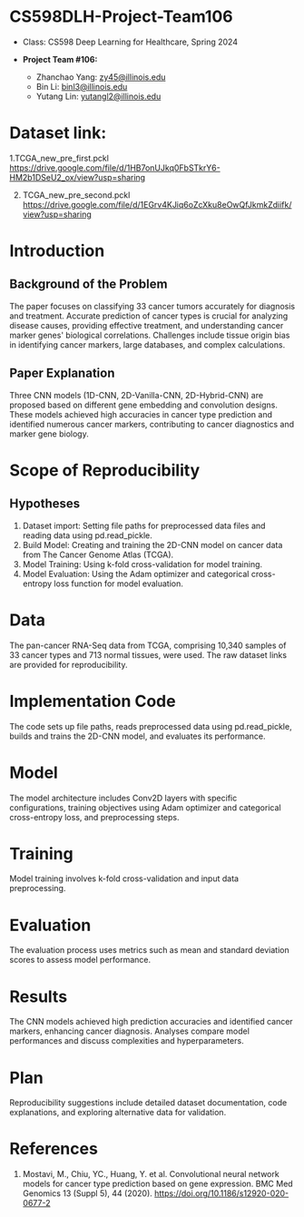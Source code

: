 # CS598DLH-Project-Team106

- Class: CS598 Deep Learning for Healthcare, Spring 2024

- **Project Team #106:**

  *   Zhanchao Yang: zy45@illinois.edu
  *   Bin Li: binl3@illinois.edu
  *   Yutang Lin: yutangl2@illinois.edu
  
# Dataset link:

1.TCGA_new_pre_first.pckl https://drive.google.com/file/d/1HB7onUJkq0FbSTkrY6-HM2b1DSeU2_ox/view?usp=sharing 

2. TCGA_new_pre_second.pckl https://drive.google.com/file/d/1EGrv4KJiq6oZcXku8eOwQfJkmkZdiifk/view?usp=sharing

# Introduction
## Background of the Problem
The paper focuses on classifying 33 cancer tumors accurately for diagnosis and treatment. Accurate prediction of cancer types is crucial for analyzing disease causes, providing effective treatment, and understanding cancer marker genes' biological correlations. Challenges include tissue origin bias in identifying cancer markers, large databases, and complex calculations.

## Paper Explanation
Three CNN models (1D-CNN, 2D-Vanilla-CNN, 2D-Hybrid-CNN) are proposed based on different gene embedding and convolution designs. These models achieved high accuracies in cancer type prediction and identified numerous cancer markers, contributing to cancer diagnostics and marker gene biology.

# Scope of Reproducibility
## Hypotheses
1. Dataset import: Setting file paths for preprocessed data files and reading data using pd.read_pickle.
2. Build Model: Creating and training the 2D-CNN model on cancer data from The Cancer Genome Atlas (TCGA).
3. Model Training: Using k-fold cross-validation for model training.
4. Model Evaluation: Using the Adam optimizer and categorical cross-entropy loss function for model evaluation.

# Data
The pan-cancer RNA-Seq data from TCGA, comprising 10,340 samples of 33 cancer types and 713 normal tissues, were used. The raw dataset links are provided for reproducibility.

# Implementation Code
The code sets up file paths, reads preprocessed data using pd.read_pickle, builds and trains the 2D-CNN model, and evaluates its performance.

# Model
The model architecture includes Conv2D layers with specific configurations, training objectives using Adam optimizer and categorical cross-entropy loss, and preprocessing steps.

# Training
Model training involves k-fold cross-validation and input data preprocessing.

# Evaluation
The evaluation process uses metrics such as mean and standard deviation scores to assess model performance.

# Results
The CNN models achieved high prediction accuracies and identified cancer markers, enhancing cancer diagnosis. Analyses compare model performances and discuss complexities and hyperparameters.

# Plan
Reproducibility suggestions include detailed dataset documentation, code explanations, and exploring alternative data for validation.

# References
1.  Mostavi, M., Chiu, YC., Huang, Y. et al. Convolutional neural network models for cancer type prediction based on gene expression. BMC Med Genomics 13 (Suppl 5), 44 (2020). https://doi.org/10.1186/s12920-020-0677-2

